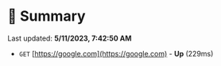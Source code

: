 # 📖 Summary
Last updated: **5/11/2023, 7:42:50 AM**

- `GET` [https://google.com](https://google.com) - **Up** (229ms)
